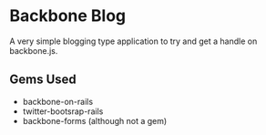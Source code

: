 # Backbone Blog

A very simple blogging type application to try and get a handle on backbone.js.

## Gems Used
- backbone-on-rails
- twitter-bootsrap-rails
- backbone-forms (although not a gem)